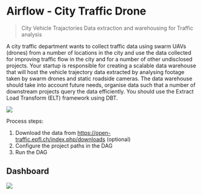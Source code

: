 # Airflow - City Traffic Drone

> City Vehicle Trajactories Data extraction and warehousing for Traffic analysis

A city traffic department wants to collect traffic data using swarm UAVs (drones) from a number of locations in the city and use the data collected for improving traffic flow in the city and for a number of other undisclosed projects. Your startup is responsible for creating a scalable data warehouse that will host the vehicle trajectory data extracted by analysing footage taken by swarm drones and static roadside cameras. The data warehouse should take into account future needs, organise data such that a number of downstream projects query the data efficiently. You should use the Extract Load Transform (ELT) framework using DBT.

![](https://user-images.githubusercontent.com/62965911/224527525-39a2f55f-1c9b-4467-8577-37e2f6fa8dde.png)

Process steps:

1. Download the data from https://open-traffic.epfl.ch/index.php/downloads (optional)
2. Configure the project paths in the DAG
3. Run the DAG

## Dashboard

![](https://user-images.githubusercontent.com/62965911/210303740-f6e3b6ff-c78c-478d-bb7c-d8fbdd6e81e6.png)
